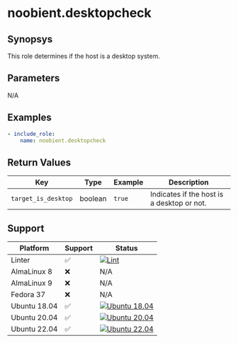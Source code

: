 # noobient.desktopcheck

## Synopsys

This role determines if the host is a desktop system.

## Parameters

N/A

## Examples

```yml
- include_role:
    name: noobient.desktopcheck
```

## Return Values

| Key | Type | Example | Description |
|---|---|---|---|
| `target_is_desktop` | boolean | `true` | Indicates if the host is a desktop or not. |

## Support

| Platform | Support | Status |
|---|---|---|
| Linter | ✅ | [![Lint](https://github.com/noobient/ansible-galaxy-desktopcheck/actions/workflows/lint.yml/badge.svg)](https://github.com/noobient/ansible-galaxy-desktopcheck/actions/workflows/lint.yml) |
| AlmaLinux 8 | ❌ | N/A |
| AlmaLinux 9 | ❌ | N/A |
| Fedora 37 | ❌ | N/A |
| Ubuntu 18.04 | ✅ | [![Ubuntu 18.04](https://github.com/noobient/ansible-galaxy-desktopcheck/actions/workflows/ubuntu-18.04.yml/badge.svg)](https://github.com/noobient/ansible-galaxy-desktopcheck/actions/workflows/ubuntu-18.04.yml) |
| Ubuntu 20.04 | ✅ | [![Ubuntu 20.04](https://github.com/noobient/ansible-galaxy-desktopcheck/actions/workflows/ubuntu-20.04.yml/badge.svg)](https://github.com/noobient/ansible-galaxy-desktopcheck/actions/workflows/ubuntu-20.04.yml) |
| Ubuntu 22.04 | ✅ | [![Ubuntu 22.04](https://github.com/noobient/ansible-galaxy-desktopcheck/actions/workflows/ubuntu-22.04.yml/badge.svg)](https://github.com/noobient/ansible-galaxy-desktopcheck/actions/workflows/ubuntu-22.04.yml) |

